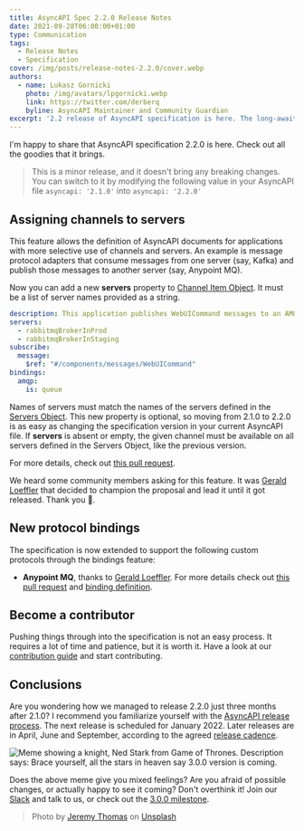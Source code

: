 ```yaml
---
title: AsyncAPI Spec 2.2.0 Release Notes
date: 2021-09-28T06:00:00+01:00
type: Communication
tags:
  - Release Notes
  - Specification
cover: /img/posts/release-notes-2.2.0/cover.webp
authors:
  - name: Lukasz Gornicki
    photo: /img/avatars/lpgornicki.webp
    link: https://twitter.com/derberq
    byline: AsyncAPI Maintainer and Community Guardian
excerpt: '2.2 release of AsyncAPI specification is here. The long-awaited feature for assigning channels to servers is finally here.'
---
```


I'm happy to share that AsyncAPI specification 2.2.0 is here. Check out all the goodies that it brings.

> This is a minor release, and it doesn't bring any breaking changes. You can switch to it by modifying the following value in your AsyncAPI file `asyncapi: '2.1.0'` into `asyncapi: '2.2.0'`

## Assigning channels to servers

This feature allows the definition of AsyncAPI documents for applications with more selective use of channels and servers. An example is message protocol adapters that consume messages from one server (say, Kafka) and publish those messages to another server (say, Anypoint MQ).

Now you can add a new **servers** property to [Channel Item Object](https://github.com/asyncapi/spec/blob/v2.2.0/spec/asyncapi.md#channel-item-object). It must be a list of server names provided as a string.

```yaml
description: This application publishes WebUICommand messages to an AMQP queue on RabbitMQ brokers in the Staging and Production environments.
servers:
  - rabbitmqBrokerInProd
  - rabbitmqBrokerInStaging
subscribe:
  message:
    $ref: "#/components/messages/WebUICommand"
bindings:
  amqp:
    is: queue
```

Names of servers must match the names of the servers defined in the [Servers Object](https://github.com/asyncapi/spec/blob/v2.2.0/spec/asyncapi.md#serversObject). This new property is optional, so moving from 2.1.0 to 2.2.0 is as easy as changing the specification version in your current AsyncAPI file. If **servers** is absent or empty, the given channel must be available on all servers defined in the Servers Object, like the previous version.

For more details, check out [this pull request](https://github.com/asyncapi/spec/pull/531).

We heard some community members asking for this feature. It was [Gerald Loeffler](https://www.linkedin.com/in/geraldloeffler/) that decided to champion the proposal and lead it until it got released. Thank you :pray:.

## New protocol bindings

The specification is now extended to support the following custom protocols through the bindings feature:
- **Anypoint MQ**, thanks to [Gerald Loeffler](https://www.linkedin.com/in/geraldloeffler/). For more details check out [this pull request](https://github.com/asyncapi/spec/pull/545) and [binding definition](https://github.com/asyncapi/bindings/tree/master/anypointmq).

## Become a contributor

Pushing things through into the specification is not an easy process. It requires a lot of time and patience, but it is worth it. Have a look at our [contribution guide](https://github.com/asyncapi/spec/blob/master/CONTRIBUTING.md) and start contributing.

## Conclusions

Are you wondering how we managed to release 2.2.0 just three months after 2.1.0? I recommend you familiarize yourself with the [AsyncAPI release process](https://github.com/asyncapi/spec/blob/master/RELEASE_PROCESS.md). The next release is scheduled for January 2022. Later releases are in April, June and September, according to the agreed [release cadence](https://github.com/asyncapi/spec/blob/master/RELEASE_PROCESS.md#release-cadence).

<img className="w-3/4" src="/img/posts/release-notes-2.2.0/brace.webp" alt="Meme showing a knight, Ned Stark from Game of Thrones. Description says: Brace yourself, all the stars in heaven say 3.0.0 version is coming." />

Does the above meme give you mixed feelings? Are you afraid of possible changes, or actually happy to see it coming? Don't overthink it! Join our [Slack](https://www.asyncapi.com/slack-invite) and talk to us, or check out the [3.0.0 milestone](https://github.com/asyncapi/spec/milestone/18).

> Photo by <a href="https://unsplash.com/@jeremythomasphoto?utm_source=unsplash&utm_medium=referral&utm_content=creditCopyText">Jeremy Thomas</a> on <a href="https://unsplash.com/s/photos/autumn?utm_source=unsplash&utm_medium=referral&utm_content=creditCopyText">Unsplash</a>
